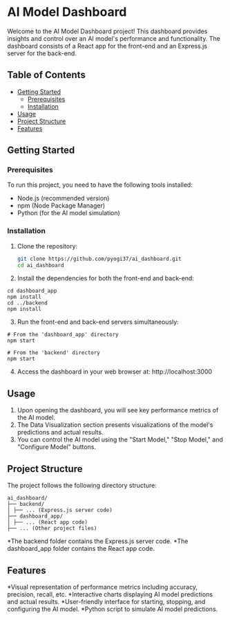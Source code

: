 # AI Model Dashboard

Welcome to the AI Model Dashboard project! This dashboard provides insights and control over an AI model's performance and functionality. The dashboard consists of a React app for the front-end and an Express.js server for the back-end.

## Table of Contents

- [Getting Started](#getting-started)
  - [Prerequisites](#prerequisites)
  - [Installation](#installation)
- [Usage](#usage)
- [Project Structure](#project-structure)
- [Features](#features)

## Getting Started

### Prerequisites

To run this project, you need to have the following tools installed:

- Node.js (recommended version)
- npm (Node Package Manager)
- Python (for the AI model simulation)

### Installation

1. Clone the repository:

   ```sh
   git clone https://github.com/pyogi37/ai_dashboard.git
   cd ai_dashboard

   ```

2. Install the dependencies for both the front-end and back-end:

```
cd dashboard_app
npm install
cd ../backend
npm install
```

3. Run the front-end and back-end servers simultaneously:

```
# From the 'dashboard_app' directory
npm start

# From the 'backend' directory
npm start

```

4. Access the dashboard in your web browser at: http://localhost:3000

## Usage

1. Upon opening the dashboard, you will see key performance metrics of the AI model.
2. The Data Visualization section presents visualizations of the model's predictions and actual results.
3. You can control the AI model using the "Start Model," "Stop Model," and "Configure Model" buttons.

## Project Structure

The project follows the following directory structure:

```
ai_dashboard/
├── backend/
│ ├── ... (Express.js server code)
├── dashboard_app/
│ ├── ... (React app code)
├── ... (Other project files)
```

*The backend folder contains the Express.js server code.
*The dashboard_app folder contains the React app code.

## Features

*Visual representation of performance metrics including accuracy, precision, recall, etc.
*Interactive charts displaying AI model predictions and actual results.
*User-friendly interface for starting, stopping, and configuring the AI model.
*Python script to simulate AI model predictions.
